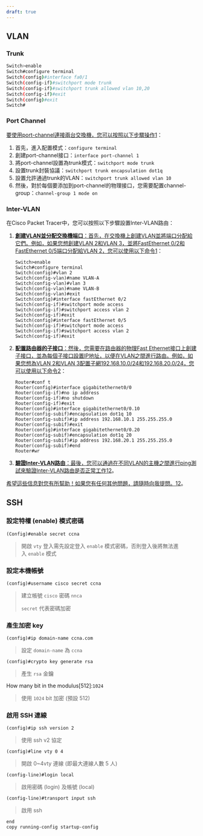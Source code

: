 ```yaml
---
draft: true
---
```


## VLAN

### Trunk

```bash
Switch>enable 
Switch#configure terminal 
Switch(config)#interface fa0/1
Switch(config-if)#switchport mode trunk
Switch(config-if)#switchport trunk allowed vlan 10,20
Switch(config-if)#exit
Switch(config)#exit
Switch#
```

### Port Channel

[要使用port-channel連接兩台交換機，您可以按照以下步驟操作](https://community.cisco.com/t5/switching/port-channel-from-one-switch-to-two-switchs/td-p/2253711)[1](https://community.cisco.com/t5/switching/port-channel-from-one-switch-to-two-switchs/td-p/2253711)：

1. 首先，進入配置模式：`configure terminal`
2. 創建port-channel接口：`interface port-channel 1`
3. 將port-channel設置為trunk模式：`switchport mode trunk`
4. 設置trunk封裝協議：`switchport trunk encapsulation dot1q`
5. 設置允許通過trunk的VLAN：`switchport trunk allowed vlan 10`
6. 然後，對於每個要添加到port-channel的物理接口，您需要配置channel-group：`channel-group 1 mode on`

### Inter-VLAN

在Cisco Packet Tracer中，您可以按照以下步驟設置Inter-VLAN路由：

1. [**創建VLAN並分配交換機端口**：首先，在交換機上創建VLAN並將端口分配給它們。例如，如果您想創建VLAN 2和VLAN 3，並將FastEthernet 0/2和FastEthernet 0/5端口分配給VLAN 2，您可以使用以下命令](https://www.technig.com/configure-inter-vlan-routing-cisco-router/)[1](https://www.technig.com/configure-inter-vlan-routing-cisco-router/)：
    
    ```
    Switch>enable
    Switch#configure terminal
    Switch(config)#vlan 2
    Switch(config-vlan)#name VLAN-A
    Switch(config-vlan)#vlan 3
    Switch(config-vlan)#name VLAN-B
    Switch(config-vlan)#exit
    Switch(config)#interface fastEthernet 0/2
    Switch(config-if)#switchport mode access
    Switch(config-if)#switchport access vlan 2
    Switch(config-if)#exit
    Switch(config)#interface fastEthernet 0/5
    Switch(config-if)#switchport mode access
    Switch(config-if)#switchport access vlan 2
    Switch(config-if)#exit
    ```
    
2. [**配置路由器的子接口**：然後，您需要在路由器的物理Fast Ethernet接口上創建子接口，並為每個子接口設置IP地址，以便在VLAN之間進行路由。例如，如果您想為VLAN 2和VLAN 3配置子網192.168.10.0/24和192.168.20.0/24，您可以使用以下命令](https://www.sysnettechsolutions.com/en/configure-inter-vlan-routing-in-cisco-packet-tracer/)[2](https://www.sysnettechsolutions.com/en/configure-inter-vlan-routing-in-cisco-packet-tracer/)：
    
    ```
    Router#conf t
    Router(config)#interface gigabitethernet0/0
    Router(config-if)#no ip address
    Router(config-if)#no shutdown
    Router(config-if)#exit
    Router(config)#interface gigabitethernet0/0.10
    Router(config-subif)#encapsulation dot1q 10
    Router(config-subif)#ip address 192.168.10.1 255.255.255.0
    Router(config-subif)#exit
    Router(config)#interface gigabitethernet0/0.20
    Router(config-subif)#encapsulation dot1q 20
    Router(config-subif)#ip address 192.168.20.1 255.255.255.0
    Router(config-subif)#end
    Router#wr
    ```
    
3. [**驗證Inter-VLAN路由**：最後，您可以通過在不同VLAN的主機之間進行ping測試來驗證Inter-VLAN路由是否正常工作](https://www.technig.com/configure-inter-vlan-routing-cisco-router/)[1](https://www.technig.com/configure-inter-vlan-routing-cisco-router/)[2](https://www.sysnettechsolutions.com/en/configure-inter-vlan-routing-in-cisco-packet-tracer/)。
    

[希望這些信息對您有所幫助！如果您有任何其他問題，請隨時向我提問。](https://www.technig.com/configure-inter-vlan-routing-cisco-router/)[1](https://www.technig.com/configure-inter-vlan-routing-cisco-router/)[2](https://www.sysnettechsolutions.com/en/configure-inter-vlan-routing-in-cisco-packet-tracer/)。

## SSH

### 設定特權 (enable) 模式密碼[](https://kingtam.win/archives/cisco-ssh.html#%E8%A8%AD%E5%AE%9A%E7%89%B9%E6%AC%8A(enable)%E6%A8%A1%E5%BC%8F%E5%AF%86%E7%A2%BC "Paragraph Link")

```
(Config)#enable secret ccna
```

> 開啟 `vty` 登入需先設定登入 `enable` 模式密碼，否則登入後將無法進入 `enable` 模式

### 設定本機帳號[](https://kingtam.win/archives/cisco-ssh.html#%E8%A8%AD%E5%AE%9A%E6%9C%AC%E6%A9%9F%E5%B8%B3%E8%99%9F "Paragraph Link")

```
(config)#username cisco secret ccna
```

> 建立帳號 `cisco` 密碼 `nnca`
> 
> `secret` 代表密碼加密

### 產生加密 key[](https://kingtam.win/archives/cisco-ssh.html#%E7%94%A2%E7%94%9F%E5%8A%A0%E5%AF%86key "Paragraph Link")

```
(config)#ip domain-name ccna.com
```

> 設定 `domain-name` 為 `ccna`

```
(config)#crypto key generate rsa
```

> 產生 `rsa` 金鑰

How many bit in the modulus[512]:`1024`

> 使用 `1024` bit 加密 (預設 512)

### 啟用 SSH 連線[](https://kingtam.win/archives/cisco-ssh.html#%E5%95%9F%E7%94%A8SSH%E9%80%A3%E7%B7%9A "Paragraph Link")

```
(config)#ip ssh version 2
```

> 使用 ssh v2 協定

```
(config)#line vty 0 4
```

> 開啟 0~4vty 連線 (即最大連線人數 5 人)

```
(config-line)#login local
```

> 啟用密碼 (login) 及帳號 (local)

```
(config-line)#transport input ssh
```

> 啟用 ssh

```
end
copy running-config startup-config
```